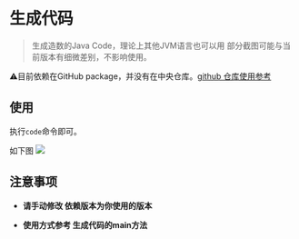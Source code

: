 # 生成代码

> 生成造数的Java Code，理论上其他JVM语言也可以用
> 部分截图可能与当前版本有细微差别，不影响使用。

⚠️目前依赖在GitHub package，并没有在中央仓库。[github 仓库使用参考](https://docs.github.com/en/packages/working-with-a-github-packages-registry/working-with-the-apache-maven-registry)

## 使用

执行`code`命令即可。


如下图
![](../assets/cli_code.gif)

## 注意事项

+ **请手动修改 依赖版本为你使用的版本**

+ **使用方式参考 生成代码的main方法**

